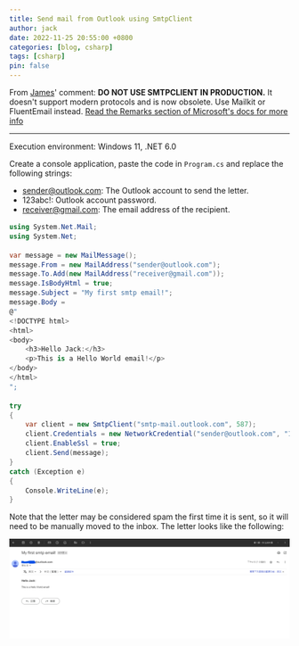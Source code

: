 ```yaml
---
title: Send mail from Outlook using SmtpClient
author: jack
date: 2022-11-25 20:55:00 +0800
categories: [blog, csharp]
tags: [csharp]
pin: false
---
```


From [James](https://dev.to/henryjs)' comment:
**DO NOT USE SMTPCLIENT IN PRODUCTION.** It doesn't support modern protocols and is now obsolete. Use Mailkit or FluentEmail instead.
[Read the Remarks section of Microsoft's docs for more info](https://learn.microsoft.com/en-us/dotnet/api/system.net.mail.smtpclient?view=net-7.0#remarks)

---

Execution environment: Windows 11, .NET 6.0

Create a console application, paste the code in `Program.cs` and replace the following strings:

- sender@outlook.com: The Outlook account to send the letter.
- 123abc!: Outlook account password.
- receiver@gmail.com: The email address of the recipient.

```csharp
using System.Net.Mail;
using System.Net;

var message = new MailMessage();
message.From = new MailAddress("sender@outlook.com");
message.To.Add(new MailAddress("receiver@gmail.com"));
message.IsBodyHtml = true;
message.Subject = "My first smtp email!";
message.Body =
@"
<!DOCTYPE html>
<html>
<body>
    <h3>Hello Jack:</h3>
    <p>This is a Hello World email!</p>
</body>
</html>
";

try
{
    var client = new SmtpClient("smtp-mail.outlook.com", 587);
    client.Credentials = new NetworkCredential("sender@outlook.com", "123abc!");
    client.EnableSsl = true;
    client.Send(message);
}
catch (Exception e)
{
    Console.WriteLine(e);
}
```

Note that the letter may be considered spam the first time it is sent, so it will need to be manually moved to the inbox. The letter looks like the following:


![Image](https://raw.githubusercontent.com/blueskyson/image-host/master/2022/smtpclient.png)
